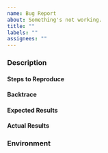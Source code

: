 ```yaml
---
name: Bug Report
about: Something's not working.
title: ""
labels: ""
assignees: ""
---
```


### Description

#### Steps to Reproduce

<!--
Example:

1. Start Emacs with `emacs -Q`
2. Open a pdf document
3. Run M-x org-noter
...
-->

#### Backtrace
<!--
   Will help us track and understand issues faster.
   How to provide a backtrace:
   1. M-x toggle-debug-on-error
   2. Trigger error. The debugger buffer should pop up.
   3. Copy the contents of the debugger buffer and paste here
-->

#### Expected Results

<!-- Example: org-noter opens -->

#### Actual Results

<!-- Example: org-noter does not open -->

### Environment

<!-- Please M-x org-version and paste results here -->
